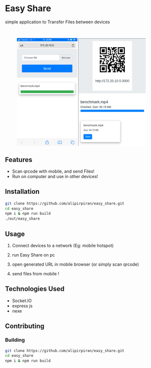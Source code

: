 # Easy Share

simple application to Transfer Files between devices

<br>

<p align="center"> 
<img  src="./imgs/mobile_view.png" alt="sender view" width="200" />

<img src="./imgs/receiver_view.png" alt="sender view" width="223"/>
</p>

## Features

- Scan qrcode with mobile, and send Files!
- Run on computer and use in other devices!

## Installation

```bash
git clone https://github.com/alipirpiran/easy_share.git
cd easy_share
npm i & npm run build
./out/easy_share
```

## Usage

1. Connect devices to a network (Eg: mobile hotspot)

2. run Easy Share on pc

3. open generated URL in mobile browser (or simply scan qrcode)

4. send files from mobile !

## Technologies Used

- Socket.IO
- express js
- nexe

## Contributing

### Building

```bash
git clone https://github.com/alipirpiran/easy_share.git
cd easy_share
npm i & npm run build
```
